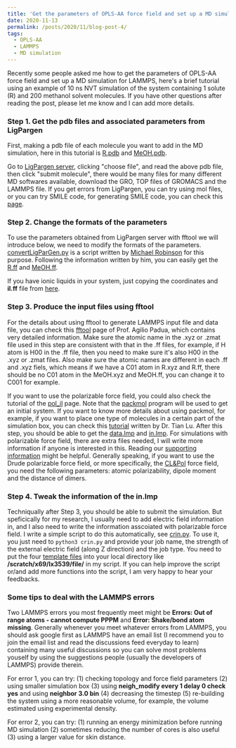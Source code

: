 ```yaml
---
title: 'Get the parameters of OPLS-AA force field and set up a MD simulation for LAMMPS'
date: 2020-11-13
permalink: /posts/2020/11/blog-post-4/
tags:
  - OPLS-AA
  - LAMMPS
  - MD simulation
---
```


Recently some people asked me how to get the parameters of OPLS-AA force field and set up a MD simulation for LAMMPS, here's a brief tutorial using an example of 10 ns NVT simulation of the system containing 1 solute (R) and 200 methanol solvent molecules. If you have other questions after reading the post, please let me know and I can add more details. 

### Step 1. Get the pdb files and associated parameters from LigPargen

First, making a pdb file of each molecule you want to add in the MD simulation, here in this tutorial is [R.pdb](https://github.com/longkunxuluke/ordered_solvent/blob/master/files/R.pdb) and [MeOH.pdb](https://github.com/longkunxuluke/ordered_solvent/blob/master/files/MeOH.pdb).

Go to [LigPargen server](http://zarbi.chem.yale.edu/ligpargen/), clicking "choose file", and read the above pdb file, then click "submit molecule", there would be many files for many different MD softwares available, download the GRO, TOP files of GROMACS and the LAMMPS file. If you get errors from LigPargen, you can try using mol files, or you can try SMILE code, for generating SMILE code, you can check this [page](http://www.cheminfo.org/flavor/malaria/Utilities/SMILES_generator___checker/index.html).

### Step 2. Change the formats of the parameters 

To use the parameters obtained from LigPargen server with fftool we will introduce below, we need to modify the formats of the parameters. [convertLigParGen.py](https://github.com/mccg-pas/group-wiki/tree/master/Scripts/ILMD) is a script written by [Michael Robinson](https://mccg.erc.monash.edu/group-members/) for this purpose. Following the information written by him, you can easily get the [R.ff](https://github.com/longkunxuluke/ordered_solvent/blob/master/files/R.ff) and [MeOH.ff](https://github.com/longkunxuluke/ordered_solvent/blob/master/files/MeOH.ff).

If you have ionic liquids in your system, just copying the coordinates and **il.ff** file from [here](https://github.com/agiliopadua/ilff).

### Step 3. Produce the input files using fftool

For the details about using fftool to generate LAMMPS input file and data file, you can check this [fftool](https://github.com/agiliopadua/fftool) page of Prof. Agilio Padua, which contains very detailed information. Make sure the atomic name in the .xyz or .zmat file used in this step are consistent with that in the .ff files, for example, if H atom is H00 in the .ff file, then you need to make sure it's also H00 in the .xyz or .zmat files. Also make sure the atomic names are different in each .ff and .xyz fiels, which means if we have a C01 atom in R.xyz and R.ff, there should be no C01 atom in the MeOH.xyz and MeOH.ff, you can change it to C001 for example. 

If you want to use the polarizable force field, you could also check the tutorial of the [pol_il](https://github.com/kateryna-goloviznina/pol_il) page. Note that the [packmol](http://m3g.iqm.unicamp.br/packmol/home.shtml) program will be used to get an initial system. If you want to know more details about using packmol, for example, if you want to place one type of molecules in a certain part of the simulation box, you can check this [tutorial](http://sobereva.com/473) written by Dr. Tian Lu. After this step, you should be able to get the [data.lmp](https://github.com/longkunxuluke/ordered_solvent/blob/master/files/data.lmp) and [in.lmp](https://github.com/longkunxuluke/ordered_solvent/blob/master/files/in.lmp). For simulations with polarizable force field, there are extra files needed, I will write more information if anyone is interested in this. Reading our [supporting information](https://pubs.acs.org/doi/abs/10.1021/jacs.0c05643) might be helpful. Generally speaking, if you want to use the Drude polarizable force field, or more specifically, the [CL&Pol](https://pubs.acs.org/doi/abs/10.1021/acs.jctc.9b00689) force field, you need the following parameters: atomic polarizability, dipole moment and the distance of dimers. 

### Step 4. Tweak the information of the in.lmp

Techniqually after Step 3, you should be able to submit the simulation. But speficically for my research, I usually need to add electric field information in, and I also need to write the information asscoiated with polarizable force field. I write a simple script to do this automatically, see [crin.py](https://github.com/longkunxuluke/ordered_solvent/blob/master/crin.py). To use it, you just need to ```python3 crin.py``` and provide your job name, the strength of the external electric field (along Z direction) and the job type. You need to put the four [template files](https://github.com/longkunxuluke/ordered_solvent/tree/master/files/template) into your local directory like **/scratch/x69/lx3539/file/** in my script. If you can help improve the script or/and add more functions into the script, I am very happy to hear your feedbacks.

### Some tips to deal with the LAMMPS errors

Two LAMMPS errors you most frequently meet might be **Errors: Out of range atoms - cannot compute PPPM** and **Error: Shake/bond atom missing**. Generally whenever you meet whatever errors from LAMMPS, you should ask google first as LAMMPS have an email list (I recommend you to join the email list and read the discussions feed everyday to learn) containing many useful discussions so you can solve most problems youself by using the suggestions people (usually the developers of LAMMPS) provide therein.

For error 1, you can try: (1) checking topology and force field parameters (2) using smaller simulation box (3) using **neigh_modify    every 1 delay 0 check yes** and using **neighbor        3.0 bin** (4) decreasing the timestep (5) re-building the system using a more reasonable volume, for example, the volume estimated using experimental density.

For error 2, you can try: (1) running an energy minimization before running MD simulation (2) sometimes reducing the number of cores is also useful (3) using a larger value for skin distance. 

